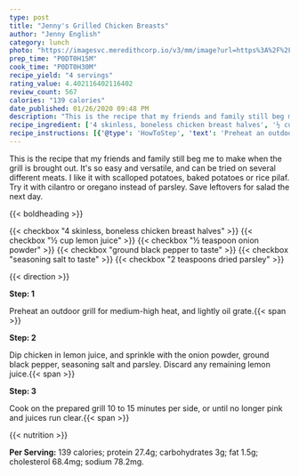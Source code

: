 ```yaml
---
type: post
title: "Jenny's Grilled Chicken Breasts"
author: "Jenny English"
category: lunch
photo: "https://imagesvc.meredithcorp.io/v3/mm/image?url=https%3A%2F%2Fimages.media-allrecipes.com%2Fuserphotos%2F237426.jpg"
prep_time: "P0DT0H15M"
cook_time: "P0DT0H30M"
recipe_yield: "4 servings"
rating_value: 4.402116402116402
review_count: 567
calories: "139 calories"
date_published: 01/26/2020 09:48 PM
description: "This is the recipe that my friends and family still beg me to make when the grill is brought out. It's so easy and versatile, and can be tried on several different meats. I like it with scalloped potatoes, baked potatoes or rice pilaf. Try it with cilantro or oregano instead of parsley. Save leftovers for salad the next day."
recipe_ingredient: ['4 skinless, boneless chicken breast halves', '½ cup lemon juice', '½ teaspoon onion powder', 'ground black pepper to taste', 'seasoning salt to taste', '2 teaspoons dried parsley']
recipe_instructions: [{'@type': 'HowToStep', 'text': 'Preheat an outdoor grill for medium-high heat, and lightly oil grate.\n'}, {'@type': 'HowToStep', 'text': 'Dip chicken in lemon juice, and sprinkle with the onion powder, ground black pepper, seasoning salt and parsley. Discard any remaining lemon juice.\n'}, {'@type': 'HowToStep', 'text': 'Cook on the prepared grill 10 to 15 minutes per side, or until no longer pink and juices run clear.\n'}]
---
```


This is the recipe that my friends and family still beg me to make when the grill is brought out. It's so easy and versatile, and can be tried on several different meats. I like it with scalloped potatoes, baked potatoes or rice pilaf. Try it with cilantro or oregano instead of parsley. Save leftovers for salad the next day. 

{{< boldheading >}}

{{< checkbox "4  skinless, boneless chicken breast halves" >}}
{{< checkbox "½ cup lemon juice" >}}
{{< checkbox "½ teaspoon onion powder" >}}
{{< checkbox "ground black pepper to taste" >}}
{{< checkbox "seasoning salt to taste" >}}
{{< checkbox "2 teaspoons dried parsley" >}}


{{< direction >}}

**Step: 1**

Preheat an outdoor grill for medium-high heat, and lightly oil grate.{{< span >}}

**Step: 2**

Dip chicken in lemon juice, and sprinkle with the onion powder, ground black pepper, seasoning salt and parsley. Discard any remaining lemon juice.{{< span >}}

**Step: 3**

Cook on the prepared grill 10 to 15 minutes per side, or until no longer pink and juices run clear.{{< span >}}

{{< nutrition >}}

**Per Serving:** 139 calories; protein 27.4g; carbohydrates 3g; fat 1.5g; cholesterol 68.4mg; sodium 78.2mg.